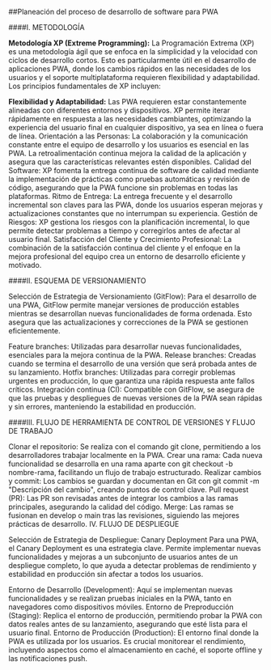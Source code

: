 ##Planeación del proceso de desarrollo de software para PWA

####I. METODOLOGÍA

**Metodología XP (Extreme Programming):**
La Programación Extrema (XP) es una metodología ágil que se enfoca en la simplicidad y la velocidad con ciclos de desarrollo cortos. Esto es particularmente útil en el desarrollo de aplicaciones PWA, donde los cambios rápidos en las necesidades de los usuarios y el soporte multiplataforma requieren flexibilidad y adaptabilidad. Los principios fundamentales de XP incluyen:

**Flexibilidad y Adaptabilidad:** Las PWA requieren estar constantemente alineadas con diferentes entornos y dispositivos. XP permite iterar rápidamente en respuesta a las necesidades cambiantes, optimizando la experiencia del usuario final en cualquier dispositivo, ya sea en línea o fuera de línea.
Orientación a las Personas: La colaboración y la comunicación constante entre el equipo de desarrollo y los usuarios es esencial en las PWA. La retroalimentación continua mejora la calidad de la aplicación y asegura que las características relevantes estén disponibles.
Calidad del Software: XP fomenta la entrega continua de software de calidad mediante la implementación de prácticas como pruebas automáticas y revisión de código, asegurando que la PWA funcione sin problemas en todas las plataformas.
Ritmo de Entrega: La entrega frecuente y el desarrollo incremental son claves para las PWA, donde los usuarios esperan mejoras y actualizaciones constantes que no interrumpan su experiencia.
Gestión de Riesgos: XP gestiona los riesgos con la planificación incremental, lo que permite detectar problemas a tiempo y corregirlos antes de afectar al usuario final.
Satisfacción del Cliente y Crecimiento Profesional: La combinación de la satisfacción continua del cliente y el enfoque en la mejora profesional del equipo crea un entorno de desarrollo eficiente y motivado.

####II. ESQUEMA DE VERSIONAMIENTO

Selección de Estrategia de Versionamiento (GitFlow):
Para el desarrollo de una PWA, GitFlow permite manejar versiones de producción estables mientras se desarrollan nuevas funcionalidades de forma ordenada. Esto asegura que las actualizaciones y correcciones de la PWA se gestionen eficientemente.

Feature branches: Utilizadas para desarrollar nuevas funcionalidades, esenciales para la mejora continua de la PWA.
Release branches: Creadas cuando se termina el desarrollo de una versión que será probada antes de su lanzamiento.
Hotfix branches: Utilizadas para corregir problemas urgentes en producción, lo que garantiza una rápida respuesta ante fallos críticos.
Integración continua (CI): Compatible con GitFlow, se asegura de que las pruebas y despliegues de nuevas versiones de la PWA sean rápidas y sin errores, manteniendo la estabilidad en producción.

####III. FLUJO DE HERRAMIENTA DE CONTROL DE VERSIONES Y FLUJO DE TRABAJO

Clonar el repositorio: Se realiza con el comando git clone, permitiendo a los desarrolladores trabajar localmente en la PWA.
Crear una rama: Cada nueva funcionalidad se desarrolla en una rama aparte con git checkout -b nombre-rama, facilitando un flujo de trabajo estructurado.
Realizar cambios y commit: Los cambios se guardan y documentan en Git con git commit -m "Descripción del cambio", creando puntos de control clave.
Pull request (PR): Las PR son revisadas antes de integrar los cambios a las ramas principales, asegurando la calidad del código.
Merge: Las ramas se fusionan en develop o main tras las revisiones, siguiendo las mejores prácticas de desarrollo.
IV. FLUJO DE DESPLIEGUE

Selección de Estrategia de Despliegue: Canary Deployment
Para una PWA, el Canary Deployment es una estrategia clave. Permite implementar nuevas funcionalidades y mejoras a un subconjunto de usuarios antes de un despliegue completo, lo que ayuda a detectar problemas de rendimiento y estabilidad en producción sin afectar a todos los usuarios.

Entorno de Desarrollo (Development): Aquí se implementan nuevas funcionalidades y se realizan pruebas iniciales en la PWA, tanto en navegadores como dispositivos móviles.
Entorno de Preproducción (Staging): Replica el entorno de producción, permitiendo probar la PWA con datos reales antes de su lanzamiento, asegurando que esté lista para el usuario final.
Entorno de Producción (Production): El entorno final donde la PWA es utilizada por los usuarios. Es crucial monitorear el rendimiento, incluyendo aspectos como el almacenamiento en caché, el soporte offline y las notificaciones push.
